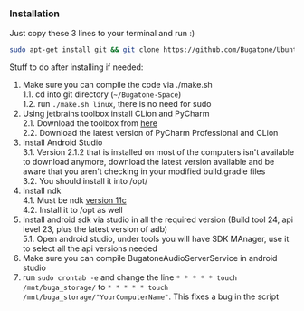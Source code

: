 ### Installation
Just copy these 3 lines to your terminal and run :)
```bash
sudo apt-get install git && git clone https://github.com/Bugatone/Ubuntu-Setup-Scripts.git setup-scripts && cd setup-scripts && ./install.sh
```

Stuff to do after installing if needed:  
1. Make sure you can compile the code via ./make.sh  
1.1. cd into git directory (`~/Bugatone-Space`)  
1.2. run `./make.sh linux`, there is no need for sudo  
2. Using jetbrains toolbox install CLion and PyCharm  
2.1. Download the toolbox from [here](https://www.jetbrains.com/toolbox/app/)  
2.2. Download the latest version of PyCharm Professional and CLion  
3. Install Android Studio  
3.1. Version 2.1.2 that is installed on most of the computers isn't available to download anymore, download the latest version available and be aware that you aren't checking in your modified build.gradle files  
3.2. You should install it into /opt/  
4. Install ndk  
4.1. Must be ndk [version 11c](https://developer.android.com/ndk/downloads/older_releases.html)  
4.2. Install it to /opt as well
5. Install android sdk via studio in all the required version (Build tool 24, api level 23, plus the latest version of adb)  
5.1. Open android studio, under tools you will have SDK MAnager, use it to select all the api versions needed
6. Make sure you can compile BugatoneAudioServerService in android studio  
7. run `sudo crontab -e` and change the line `* * * * * touch /mnt/buga_storage/` to `* * * * * touch /mnt/buga_storage/"YourComputerName"`. This fixes a bug in the script
